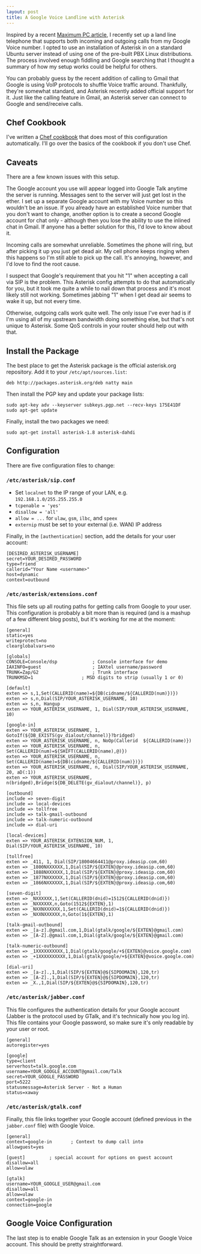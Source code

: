 ```yaml
---
layout: post
title: A Google Voice Landline with Asterisk
---
```


Inspired by a recent
[Maximum PC article](http://www.maximumpc.com/article/how-tos/how_build_your_own_home_phone_server),
I recently set up a land line telephone that supports both incoming and outgoing
calls from my Google Voice number. I opted to use an installation of Asterisk in
on a standard Ubuntu server instead of using one of the pre-built PBX
Linux distributions. The process involved enough fiddling and Google searching
that I thought a summary of how my setup works could be helpful for others.

You can probably guess by the recent addition of calling to Gmail that Google is
using VoIP protocols to shuffle Voice traffic around. Thankfully, they're
somewhat standard, and Asterisk recently added official support for it. Just
like the calling feature in Gmail, an Asterisk server can connect to Google and
send/receive calls.

## Chef Cookbook

I've written a [Chef cookbook][] that does most of this configuration
automatically. I'll go over the basics of the cookbook if you don't use Chef.

[Chef cookbook]: https://github.com/peplin/asterisk-cookbook

## Caveats

There are a few known issues with this setup.

The Google account you use will appear logged into Google Talk anytime the
server is running. Messages sent to the server will just get lost in the ether.
I set up a separate Google account with my Voice number so this wouldn't be an
issue. If you already have an established Voice number that you don't want to
change, another option is to create a second Google account for chat only -
although then you lose the ability to use the inlined chat in Gmail. If anyone
has a better solution for this, I'd love to know about it.

Incoming calls are somewhat unreliable. Sometimes the phone will ring, but after
picking it up you just get dead air. My cell phone keeps ringing when this
happens so I'm still able to pick up the call. It's annoying, however, and I'd
love to find the root cause.

I suspect that Google's requirement that you hit "1" when accepting a call via
SIP is the problem. This Asterisk config attempts to do that automatically for
you, but it took me quite a while to nail down that process and it's most likely
still not working. Sometimes jabbing "1" when I get dead air seems to wake it
up, but not every time.

Otherwise, outgoing calls work quite well. The only issue I've ever had is if
I'm using all of my upstream bandwidth doing something else, but that's not
unique to Asterisk. Some QoS controls in your router should help out with that.

## Install the Package

The best place to get the Asterisk package is the official asterisk.org
repository. Add it to your `/etc/apt/sources.list`:

    deb http://packages.asterisk.org/deb natty main

Then install the PGP key and update your package lists:

    sudo apt-key adv --keyserver subkeys.pgp.net --recv-keys 175E41DF
    sudo apt-get update

Finally, install the two packages we need:

    sudo apt-get install asterisk-1.8 asterisk-dahdi

## Configuration

There are five configuration files to change:

### `/etc/asterisk/sip.conf`

* Set `localnet` to the IP range of your LAN, e.g.
    `192.168.1.0/255.255.255.0`
* `tcpenable = 'yes'`
* `disallow = 'all'`
* `allow = ...` for `ulaw`, `gsm`, `ilbc`, and `speex`
* `externip` must be set to your external (i.e. WAN) IP address

Finally, in the `[authentication]` section, add the details for your user
account:

    [DESIRED_ASTERISK_USERNAME]
    secret=YOUR_DESIRED_PASSWORD
    type=friend
    callerid="Your Name <username>"
    host=dynamic
    context=outbound

### `/etc/asterisk/extensions.conf`

This file sets up all routing paths for getting calls from Google to your user.
This configuration is probably a bit more than is required (and is a mashup of a
few different blog posts), but it's working for me at the moment:

    [general]
    static=yes
    writeprotect=no
    clearglobalvars=no

    [globals]
    CONSOLE=Console/dsp             ; Console interface for demo
    IAXINFO=guest                   ; IAXtel username/password
    TRUNK=Zap/G2                    ; Trunk interface
    TRUNKMSD=1                  ; MSD digits to strip (usually 1 or 0)

    [default]
    exten => s,1,Set(CALLERID(name)=${DB(cidname/${CALLERID(num)})})
    exten => s,n,Dial(SIP/YOUR_ASTERISK_USERNAME, 10)
    exten => s,n, Hangup
    exten => YOUR_ASTERISK_USERNAME, 1, Dial(SIP/YOUR_ASTERISK_USERNAME, 10)

    [google-in]
    exten => YOUR_ASTERISK_USERNAME, 1, GotoIf(${DB_EXISTS(gv_dialout/channel)}?bridged)
    exten => YOUR_ASTERISK_USERNAME, n, NoOp(Callerid  ${CALLERID(name)})
    exten => YOUR_ASTERISK_USERNAME, n, Set(CALLERID(num)=${SHIFT(CALLERID(name),@)})
    exten => YOUR_ASTERISK_USERNAME, n, Set(CALLERID(name)=${DB(cidname/${CALLERID(num)})})
    exten => YOUR_ASTERISK_USERNAME, n, Dial(SIP/YOUR_ASTERISK_USERNAME, 20, aD(:1))
    exten => YOUR_ASTERISK_USERNAME, n(bridged),Bridge(${DB_DELETE(gv_dialout/channel)}, p)

    [outbound]
    include => seven-digit
    include => local-devices
    include => tollfree
    include => talk-gmail-outbound
    include => talk-numeric-outbound
    include => dial-uri

    [local-devices]
    exten => YOUR_ASTERISK_EXTENSION_NUM, 1, Dial(SIP/YOUR_ASTERISK_USERNAME, 10)

    [tollfree]
    exten => _411, 1, Dial(SIP/18004664411@proxy.ideasip.com,60)
    exten => _1800NXXXXXX,1,Dial(SIP/${EXTEN}@proxy.ideasip.com,60)
    exten => _1888NXXXXXX,1,Dial(SIP/${EXTEN}@proxy.ideasip.com,60)
    exten => _1877NXXXXXX,1,Dial(SIP/${EXTEN}@proxy.ideasip.com,60)
    exten => _1866NXXXXXX,1,Dial(SIP/${EXTEN}@proxy.ideasip.com,60)

    [seven-digit]
    exten => _NXXXXXX,1,Set(CALLERID(dnid)=1512${CALLERID(dnid)})
    exten => _NXXXXXX,n,Goto(1512${EXTEN},1)
    exten => _NXXNXXXXXX,1,Set(CALLERID(dnid)=1${CALLERID(dnid)})
    exten => _NXXNXXXXXX,n,Goto(1${EXTEN},1)

    [talk-gmail-outbound]
    exten => _[a-z].@gmail.com,1,Dial(gtalk/google/${EXTEN}@gmail.com)
    exten => _[A-Z].@gmail.com,1,Dial(gtalk/google/${EXTEN}@gmail.com)

    [talk-numeric-outbound]
    exten => _1XXXXXXXXXX,1,Dial(gtalk/google/+${EXTEN}@voice.google.com)
    exten => _+1XXXXXXXXXX,1,Dial(gtalk/google/+${EXTEN}@voice.google.com)

    [dial-uri]
    exten => _[a-z].,1,Dial(SIP/${EXTEN}@${SIPDOMAIN},120,tr)
    exten => _[A-Z].,1,Dial(SIP/${EXTEN}@${SIPDOMAIN},120,tr)
    exten => _X.,1,Dial(SIP/${EXTEN}@${SIPDOMAIN},120,tr)

### `/etc/asterisk/jabber.conf`

This file configures the authentication details for your Google account (Jabber
is the protocol used by GTalk, and it's technically how you log in). This file
contains your Google password, so make sure it's only readable by your user or
root.

    [general]
    autoregister=yes

    [google]
    type=client
    serverhost=talk.google.com
    username=YOUR_GOOGLE_ACCOUNT@gmail.com/Talk
    secret=YOUR_GOOGLE_PASSWORD
    port=5222
    statusmessage=Asterisk Server - Not a Human
    status=xaway

### `/etc/asterisk/gtalk.conf`

Finally, this file links together your Google account (defined previous in the
`jabber.conf` file) with Google Voice.


    [general]
    context=google-in		; Context to dump call into
    allowguest=yes

    [guest]			; special account for options on guest account
    disallow=all
    allow=ulaw

    [gtalk]
    username=YOUR_GOOGLE_USER@gmail.com
    disallow=all
    allow=ulaw
    context=google-in
    connection=google

## Google Voice Configuration

The last step is to enable Google Talk as an extension in your Google Voice
account. This should be pretty straightforward.

